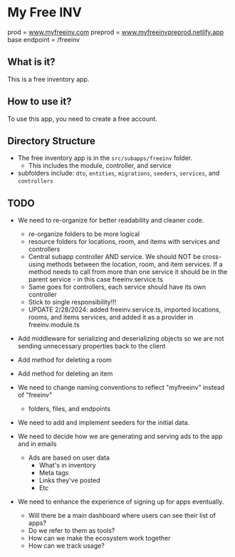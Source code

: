 # My Free INV

prod = www.myfreeinv.com
preprod = www.myfreeinvpreprod.netlify.app
base endpoint = /freeinv

## What is it?

This is a free inventory app.

## How to use it?

To use this app, you need to create a free account.

## Directory Structure

* The free inventory app is in the `src/subapps/freeinv` folder.
  * This includes the module, controller, and service
* subfolders include:
 `dto`, `entities`, `migrations`, `seeders`, `services`, and `controllers`

## TODO

* We need to re-organize for better readability and cleaner code.
  * re-organize folders to be more logical
  * resource folders for locations, room, and items with services and controllers
  * Central subapp controller AND service.  We should NOT be cross-using methods between
    the location, room, and item services.  If a method needs to call from more than one service
    it should be in the parent service - in this case freeinv.service.ts
  * Same goes for controllers, each service should have its own controller
  * Stick to single responsibility!!!
  * UPDATE 2/28/2024: added freeinv.service.ts, imported locations, rooms, and items services,
    and added it as a provider in freeinv.module.ts

* Add middleware for serializing and deserializing objects so we are not sending unnecessary
  properties back to the client
* Add method for deleting a room
* Add method for deleting an item

* We need to change naming conventions to reflect "myfreeinv" instead of "freeinv"
  * folders, files, and endpoints

* We need to add and implement seeders for the initial data.

* We need to decide how we are generating and serving ads to the app and in emails
  * Ads are based on user data
    * What's in inventory
    * Meta tags
    * Links they've posted
    * Etc

* We need to enhance the experience of signing up for apps eventually.
  * Will there be a main dashboard where users can see their list of apps?
  * Do we refer to them as tools?
  * How can we make the ecosystem work together
  * How can we track usage?